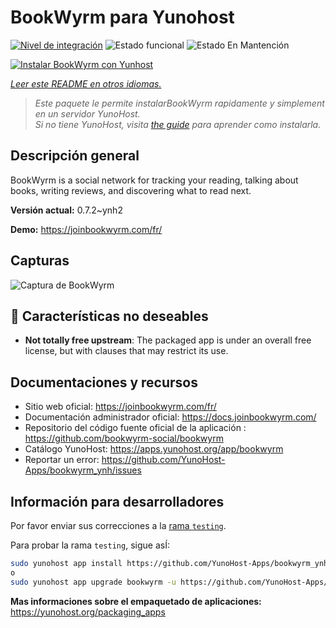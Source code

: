 <!--
Este archivo README esta generado automaticamente<https://github.com/YunoHost/apps/tree/master/tools/readme_generator>
No se debe editar a mano.
-->

# BookWyrm para Yunohost

[![Nivel de integración](https://dash.yunohost.org/integration/bookwyrm.svg)](https://ci-apps.yunohost.org/ci/apps/bookwyrm/) ![Estado funcional](https://ci-apps.yunohost.org/ci/badges/bookwyrm.status.svg) ![Estado En Mantención](https://ci-apps.yunohost.org/ci/badges/bookwyrm.maintain.svg)

[![Instalar BookWyrm con Yunhost](https://install-app.yunohost.org/install-with-yunohost.svg)](https://install-app.yunohost.org/?app=bookwyrm)

*[Leer este README en otros idiomas.](./ALL_README.md)*

> *Este paquete le permite instalarBookWyrm rapidamente y simplement en un servidor YunoHost.*  
> *Si no tiene YunoHost, visita [the guide](https://yunohost.org/install) para aprender como instalarla.*

## Descripción general

BookWyrm is a social network for tracking your reading, talking about books, writing reviews, and discovering what to read next.


**Versión actual:** 0.7.2~ynh2

**Demo:** <https://joinbookwyrm.com/fr/>

## Capturas

![Captura de BookWyrm](./doc/screenshots/screenshot-bookwyrm.jpg)

## :red_circle: Características no deseables

- **Not totally free upstream**: The packaged app is under an overall free license, but with clauses that may restrict its use.

## Documentaciones y recursos

- Sitio web oficial: <https://joinbookwyrm.com/fr/>
- Documentación administrador oficial: <https://docs.joinbookwyrm.com/>
- Repositorio del código fuente oficial de la aplicación : <https://github.com/bookwyrm-social/bookwyrm>
- Catálogo YunoHost: <https://apps.yunohost.org/app/bookwyrm>
- Reportar un error: <https://github.com/YunoHost-Apps/bookwyrm_ynh/issues>

## Información para desarrolladores

Por favor enviar sus correcciones a la [rama `testing`](https://github.com/YunoHost-Apps/bookwyrm_ynh/tree/testing).

Para probar la rama `testing`, sigue asÍ:

```bash
sudo yunohost app install https://github.com/YunoHost-Apps/bookwyrm_ynh/tree/testing --debug
o
sudo yunohost app upgrade bookwyrm -u https://github.com/YunoHost-Apps/bookwyrm_ynh/tree/testing --debug
```

**Mas informaciones sobre el empaquetado de aplicaciones:** <https://yunohost.org/packaging_apps>
